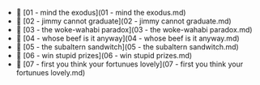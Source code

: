* 📄 [01 - mind the exodus](01 - mind the exodus.md)
* 📄 [02 - jimmy cannot graduate](02 - jimmy cannot graduate.md)
* 📄 [03 - the woke-wahabi paradox](03 - the woke-wahabi paradox.md)
* 📄 [04 - whose beef is it anyway](04 - whose beef is it anyway.md)
* 📄 [05 - the subaltern sandwitch](05 - the subaltern sandwitch.md)
* 📄 [06 - win stupid prizes](06 - win stupid prizes.md)
* 📄 [07 - first you think your fortunues lovely](07 - first you think your fortunues lovely.md)
